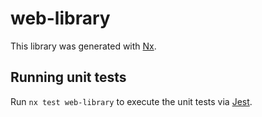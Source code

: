 # web-library

This library was generated with [Nx](https://nx.dev).

## Running unit tests

Run `nx test web-library` to execute the unit tests via [Jest](https://jestjs.io).
